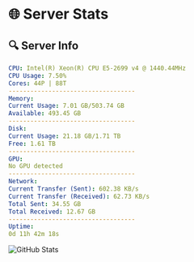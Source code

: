 # 🌐 Server Stats
## 🔍 Server Info
```yaml
CPU: Intel(R) Xeon(R) CPU E5-2699 v4 @ 1440.44MHz
CPU Usage: 7.50%
Cores: 44P | 88T
-----------------------------------
Memory:
Current Usage: 7.01 GB/503.74 GB
Available: 493.45 GB
-----------------------------------
Disk:
Current Usage: 21.18 GB/1.71 TB
Free: 1.61 TB
-----------------------------------
GPU:
No GPU detected
-----------------------------------
Network:
Current Transfer (Sent): 602.38 KB/s
Current Transfer (Received): 62.73 KB/s
Total Sent: 34.55 GB
Total Received: 12.67 GB
-----------------------------------
Uptime:
0d 11h 42m 18s
```
![GitHub Stats](https://img.shields.io/badge/Updated-2025-04-20_04:51:06-blue)